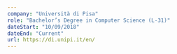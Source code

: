 ```yaml
---
company: "Università di Pisa"
role: "Bachelor’s Degree in Computer Science (L-31)"
dateStart: "10/09/2018"
dateEnd: "Current"
url: https://di.unipi.it/en/
---
```

